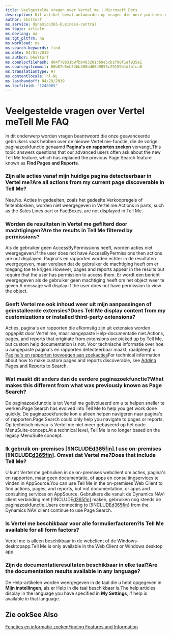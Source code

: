 ```yaml
---
title: Veelgestelde vragen over Vertel me | Microsoft Docs
description: Dit artikel bevat antwoorden op vragen die onze partners en klanten vaak hebben over Vertel me.
author: bholtorf
ms.service: dynamics365-business-central
ms.topic: article
ms.devlang: na
ms.tgt_pltfrm: na
ms.workload: na
ms.search.keywords: find
ms.date: 04/01/2019
ms.author: bholtorf
ms.openlocfilehash: d04f78b31b9fb0403201cb9e5cb1f98f1ef935e1
ms.sourcegitcommit: 60b87e5eb32bb408dd65b9855c29159b1dfbfca8
ms.translationtype: HT
ms.contentlocale: nl-NL
ms.lasthandoff: 04/29/2019
ms.locfileid: "1248005"
---
```

# <a name="tell-me-faq"></a><span data-ttu-id="0e5dd-103">Veelgestelde vragen over Vertel me</span><span class="sxs-lookup"><span data-stu-id="0e5dd-103">Tell Me FAQ</span></span>
<span data-ttu-id="0e5dd-104">In dit onderwerp worden vragen beantwoord die onze geavanceerde gebruikers vaak hebben over de nieuwe Vertel me-functie, die de vorige paginazoekfunctie genaamd **Pagina's en rapporten zoeken** vervangt.</span><span class="sxs-lookup"><span data-stu-id="0e5dd-104">This topic answers questions that our advanced users often ask about the new Tell Me feature, which has replaced the previous Page Search feature known as **Find Pages and Reports**.</span></span>

### <a name="are-all-actions-from-my-current-page-discoverable-in-tell-me"></a><span data-ttu-id="0e5dd-105">Zijn alle acties vanaf mijn huidige pagina detecteerbaar in Vertel me?</span><span class="sxs-lookup"><span data-stu-id="0e5dd-105">Are all actions from my current page discoverable in Tell Me?</span></span>
<span data-ttu-id="0e5dd-106">Nee.</span><span class="sxs-lookup"><span data-stu-id="0e5dd-106">No.</span></span> <span data-ttu-id="0e5dd-107">Acties in gedeelten, zoals het gedeelte Verkoopregels of feitenblokken, worden niet weergegeven in Vertel me.</span><span class="sxs-lookup"><span data-stu-id="0e5dd-107">Actions in parts, such as the Sales Lines part or FactBoxes, are not displayed in Tell Me.</span></span>

### <a name="are-the-results-in-tell-me-filtered-by-permissions"></a><span data-ttu-id="0e5dd-108">Worden de resultaten in Vertel me gefilterd door machtigingen?</span><span class="sxs-lookup"><span data-stu-id="0e5dd-108">Are the results in Tell Me filtered by permissions?</span></span>
<span data-ttu-id="0e5dd-109">Als de gebruiker geen AccessByPermissions heeft, worden acties niet weergegeven.</span><span class="sxs-lookup"><span data-stu-id="0e5dd-109">If the user does not have AccessByPermissions then actions are not displayed.</span></span> <span data-ttu-id="0e5dd-110">Pagina's en rapporten worden echter in de resultaten weergegeven, maar vereisen dat de gebruiker de machtiging heeft om er toegang toe te krijgen.</span><span class="sxs-lookup"><span data-stu-id="0e5dd-110">However, pages and reports appear in the results but require that the user has permission to access them.</span></span> <span data-ttu-id="0e5dd-111">Er wordt een bericht weergegeven als de gebruiker geen machtiging heeft om het object weer te geven.</span><span class="sxs-lookup"><span data-stu-id="0e5dd-111">A message will display if the user does not have permission to view the object.</span></span>

### <a name="does-tell-me-display-content-from-my-customizations-or-installed-third-party-extensions"></a><span data-ttu-id="0e5dd-112">Geeft Vertel me ook inhoud weer uit mijn aanpassingen of geïnstalleerde extensies?</span><span class="sxs-lookup"><span data-stu-id="0e5dd-112">Does Tell Me display content from my customizations or installed third-party extensions?</span></span>
<span data-ttu-id="0e5dd-113">Acties, pagina's en rapporten die afkomstig zijn uit extensies worden opgepikt door Vertel me, maar aangepaste Help-documentatie niet.</span><span class="sxs-lookup"><span data-stu-id="0e5dd-113">Actions, pages, and reports that originate from extensions are picked up by Tell Me, but custom help documentation is not.</span></span> <span data-ttu-id="0e5dd-114">Voor technische informatie over hoe u aangepaste pagina's en rapporten detecteerbaar maakt, raadpleegt u [Pagina's en rapporten toevoegen aan zoekacties](/dynamics365/business-central/dev-itpro/developer/devenv-al-menusuite-functionality)</span><span class="sxs-lookup"><span data-stu-id="0e5dd-114">For technical information about how to make custom pages and reports discoverable, see [Adding Pages and Reports to Search](/dynamics365/business-central/dev-itpro/developer/devenv-al-menusuite-functionality).</span></span>

### <a name="what-makes-this-different-from-what-was-previously-known-as-page-search"></a><span data-ttu-id="0e5dd-115">Wat maakt dit anders dan de eerdere paginazoekfunctie?</span><span class="sxs-lookup"><span data-stu-id="0e5dd-115">What makes this different from what was previously known as Page Search?</span></span>
<span data-ttu-id="0e5dd-116">De paginazoekfunctie is tot Vertel me geëvolueerd om u te helpen sneller te werken.</span><span class="sxs-lookup"><span data-stu-id="0e5dd-116">Page Search has evolved into Tell Me to help you get work done quickly.</span></span> <span data-ttu-id="0e5dd-117">De paginazoekfunctie kon u alleen helpen navigeren naar pagina's of rapporten.</span><span class="sxs-lookup"><span data-stu-id="0e5dd-117">Page Search could only help you navigate to pages or reports.</span></span> <span data-ttu-id="0e5dd-118">Op technisch niveau is Vertel me niet meer gebaseerd op het oude MenuSuite-concept.</span><span class="sxs-lookup"><span data-stu-id="0e5dd-118">At a technical level, Tell Me is no longer based on the legacy MenuSuite concept.</span></span>

### <a name="i-use-on-premises-included365finincludesd365finmdmd-does-that-include-tell-me"></a><span data-ttu-id="0e5dd-119">Ik gebruik on-premises [!INCLUDE[d365fin](includes/d365fin_md.md)].</span><span class="sxs-lookup"><span data-stu-id="0e5dd-119">I use on-premises [!INCLUDE[d365fin](includes/d365fin_md.md)].</span></span> <span data-ttu-id="0e5dd-120">Omvat dat Vertel me?</span><span class="sxs-lookup"><span data-stu-id="0e5dd-120">Does that include Tell Me?</span></span>
<span data-ttu-id="0e5dd-121">U kunt Vertel me gebruiken in de on-premises webclient om acties, pagina's en rapporten, maar geen documentatie, of apps en consultingservices te vinden in AppSource.</span><span class="sxs-lookup"><span data-stu-id="0e5dd-121">You can use Tell Me in the on-premises Web Client to find actions, pages, and reports, but not documentation, or apps and consulting services on AppSource.</span></span> <span data-ttu-id="0e5dd-122">Gebruikers die vanuit de Dynamics NAV-client verbinding met [!INCLUDE[d365fin](includes/d365fin_md.md)] maken, gebruiken nog steeds de paginazoekfunctie.</span><span class="sxs-lookup"><span data-stu-id="0e5dd-122">Users connecting to [!INCLUDE[d365fin](includes/d365fin_md.md)] from the Dynamics NAV client continue to use Page Search.</span></span>

### <a name="is-tell-me-available-for-all-form-factors"></a><span data-ttu-id="0e5dd-123">Is Vertel me beschikbaar voor alle formulierfactoren?</span><span class="sxs-lookup"><span data-stu-id="0e5dd-123">Is Tell Me available for all form factors?</span></span>
<span data-ttu-id="0e5dd-124">Vertel me is alleen beschikbaar in de webclient of de Windows-desktopapp.</span><span class="sxs-lookup"><span data-stu-id="0e5dd-124">Tell Me is only available in the Web Client or Windows desktop app.</span></span>

### <a name="are-the-documentation-results-available-in-any-language"></a><span data-ttu-id="0e5dd-125">Zijn de documentatieresultaten beschikbaar in elke taal?</span><span class="sxs-lookup"><span data-stu-id="0e5dd-125">Are the documentation results available in any language?</span></span>
<span data-ttu-id="0e5dd-126">De Help-artikelen worden weergegeven in de taal die u hebt opgegeven in **Mijn instellingen**, als er Help in die taal beschikbaar is.</span><span class="sxs-lookup"><span data-stu-id="0e5dd-126">The help articles display in the language you have specified in **My Settings**, if help is available in that language.</span></span>

## <a name="see-also"></a><span data-ttu-id="0e5dd-127">Zie ook</span><span class="sxs-lookup"><span data-stu-id="0e5dd-127">See Also</span></span>  
[<span data-ttu-id="0e5dd-128">Functies en informatie zoeken</span><span class="sxs-lookup"><span data-stu-id="0e5dd-128">Finding Features and Information</span></span>](ui-search.md)
